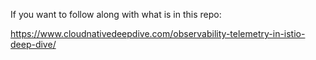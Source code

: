 If you want to follow along with what is in this repo:

https://www.cloudnativedeepdive.com/observability-telemetry-in-istio-deep-dive/